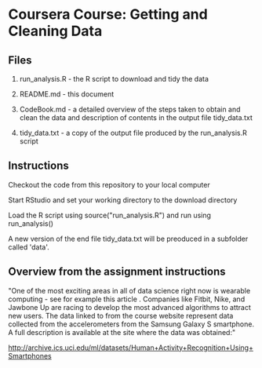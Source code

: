 # Coursera Course: Getting and Cleaning Data

## Files

1. run_analysis.R - the R script to download and tidy the data

2. README.md - this document

3. CodeBook.md - a detailed overview of the steps taken to obtain and clean the data and description of contents in the output file tidy_data.txt

4. tidy_data.txt - a copy of the output file produced by the run_analysis.R script


## Instructions

Checkout the code from this repository to your local computer

Start RStudio and set your working directory to the download directory 

Load the R script using source("run_analysis.R") and run using run_analysis()

A new version of the end file tidy_data.txt will be preoduced in a subfolder called 'data'.


## Overview from the assignment instructions

"One of the most exciting areas in all of data science right now is wearable computing - see for example this article . Companies like Fitbit, Nike, and Jawbone Up are racing to develop the most advanced algorithms to attract new users. The data linked to from the course website represent data collected from the accelerometers from the Samsung Galaxy S smartphone. A full description is available at the site where the data was obtained:"

http://archive.ics.uci.edu/ml/datasets/Human+Activity+Recognition+Using+Smartphones
